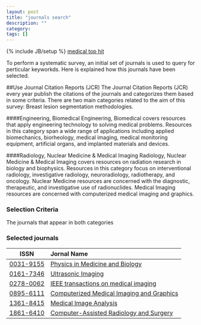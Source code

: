 ```yaml
---
layout: post
title: "journals search"
description: ""
category: 
tags: []
---
```

{% include JB/setup %}
[medical top hit](https://scholar.google.com/citations?view_op=top_venues&hl=en&vq=med)

To perform a systematic survey, an initial set of journals is used to query for perticular keyworkds. Here is explained how this journals have been selected.


##Use Journal Citation Reports (JCR)
The Journal Citation Reports (JCR) every year publish the citations of the journals and categorizes them based in some criteria. There are two main categories related to the aim of this survey: Breast lesion segmentation methodologies. 

####Engineering, Biomedical
Engineering, Biomedical covers resources that apply engineering technology to solving medical problems. Resources in this category span a wide range of applications including applied biomechanics, biorheology, medical imaging, medical monitoring equipment, artificial organs, and implanted materials and devices.

####Radiology, Nuclear Medicine & Medical Imaging
Radiology, Nuclear Medicine & Medical Imaging covers resources on radiation research in biology and biophysics. Resources in this category focus on interventional radiology, investigative radiology, neuroradiology, radiotherapy, and oncology. Nuclear Medicine resources are concerned with the diagnostic, therapeutic, and investigative use of radionuclides. Medical Imaging resources are concerned with computerized medical imaging and graphics.

### Selection Criteria
The journals that appear in both categories

### Selected journals

| ISSN        | Jornal Name                                 |
| :---------: | :------------------------------------------ |
| [0031-9155] | [Physics in Medicine and Biology]           |
| [0161-7346] | [Ultrasonic Imaging]                        |
| [0278-0062] | [IEEE transactions on medical imaging]      |
| [0895-6111] | [Computerized Medical Imaging and Graphics] |
| [1361-8415] | [Medical Image Analysis]                    |
| [1861-6410] | [Computer-Assisted Radiology and Surgery]   |

[0031-9155]: http://www.issn.cc/0031-9155
[Physics in Medicine and Biology]: http://iopscience.iop.org/0031-9155
[0161-7346]: http://www.issn.cc/0161-7346
[Ultrasonic Imaging]: http://uix.sagepub.com
[0278-0062]: http://www.issn.cc/0278-0062
[IEEE transactions on medical imaging]: http://ieeexplore.ieee.org/servlet/opac?punumber=42
[0895-6111]: http://www.issn.cc/0895-6111
[Computerized Medical Imaging and Graphics]: http://sciencedirect.com/science/journal/08956111
[1361-8415]: http://www.issn.cc/1361-8415
[Medical Image Analysis]: http://www.sciencedirect.com/science/journal/13618415
[1861-6410]: http://www.issn.cc/1861-6410
[Computer-Assisted Radiology and Surgery]: http://link.springer.com/journal/11548
